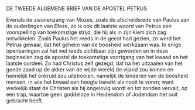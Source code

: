 DE TWEEDE ALGEMENE BRIEF VAN DE APOSTEL PETRUS

Evenals de zwanenzang van Mozes, zoals de afscheidsrede van Paulus aan de ouderlingen van Efeze, zo is ook dit laatste woord van Petrus een voorspelling van toekomstige strijd, die hij als in zijn kiem zich zag ontwikkelen. Zoals Paulus het reeds in de geest had gezien, zo werd  het  Petrus  gewaar,  dat  het  geheim  van  de  boosheid  werkzaam  was.  In  enige openbaringen zal het wel reeds zichtbaar zijn geworden en in deze beginselen zag de apostel de toekomstige voortgang van het kwaad en het laatste oordeel. Zo had Christus zelf gezegd, dat na het uitzaaien van het goede zaad op de akker van de wijde wereld de vijand zou komen en heimelijk het onkruid zou uitstrooien, namelijk de kinderen van de boosheid mensen, in wie het kwaad een hoogte bereikt als nooit te voren; want werkelijk staat de Christen als hij ongelovig wordt en tot zonden vervalt, op een trap, waartoe geen goddeloze in Heidendom of Jodendom het ooit gebracht heeft.

